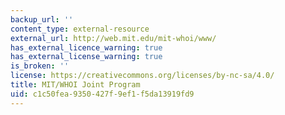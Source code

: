 ```yaml
---
backup_url: ''
content_type: external-resource
external_url: http://web.mit.edu/mit-whoi/www/
has_external_licence_warning: true
has_external_license_warning: true
is_broken: ''
license: https://creativecommons.org/licenses/by-nc-sa/4.0/
title: MIT/WHOI Joint Program
uid: c1c50fea-9350-427f-9ef1-f5da13919fd9
---
```

